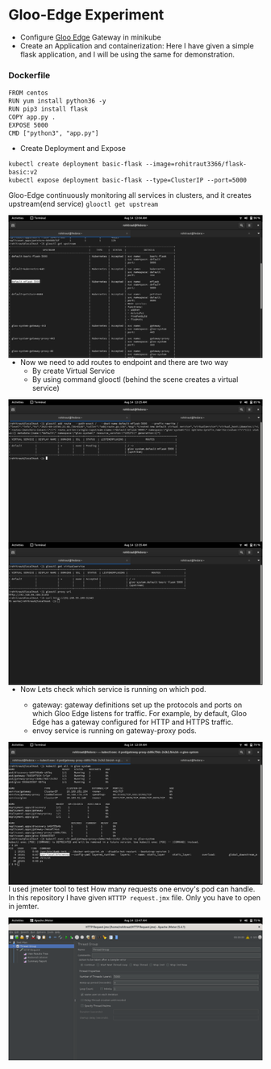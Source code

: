 # Gloo-Edge Experiment

- Configure [Gloo Edge](https://docs.solo.io/gloo-edge/latest/getting_started/) Gateway in minikube
- Create an Application and containerization: Here I have given a simple flask application, and I will be using the same for demonstration.

### Dockerfile
```
FROM centos
RUN yum install python36 -y
RUN pip3 install flask
COPY app.py .
EXPOSE 5000
CMD ["python3", "app.py"]
```

- Create Deployment and Expose 
```
kubectl create deployment basic-flask --image=rohitraut3366/flask-basic:v2
kubectl expose deployment basic-flask --type=ClusterIP --port=5000
```
Gloo-Edge continuously monitoring all services in clusters, and it creates upstream(end service)
`glooctl get upstream`

<img src="https://raw.githubusercontent.com/rohitraut3366/devops-assignment/master/gloo-edge/Images/img1.png" alt="Image" style="float: left; margin-right: 10px;" />

- Now we need to add routes to endpoint and there are two way
  * By create Virtual Service
  * By using command glooctl (behind the scene creates a virtual service)
  
<img src="https://raw.githubusercontent.com/rohitraut3366/devops-assignment/master/gloo-edge/Images/img2.png" alt="Image" style="float: left; margin-right: 10px;" />
<img src="https://raw.githubusercontent.com/rohitraut3366/devops-assignment/master/gloo-edge/Images/img3.png" alt="Image" style="float: left; margin-right: 10px;" />

- Now Lets check which service is running on which pod.
  
  * gateway: gateway definitions set up the protocols and ports on which Gloo Edge listens for traffic. For example, by default, Gloo Edge has a gateway configured for HTTP and HTTPS traffic.
  * envoy service is running on gateway-proxy pods.
  
<img src="https://raw.githubusercontent.com/rohitraut3366/devops-assignment/master/gloo-edge/Images/img4.png" alt="Image" style="float: left; margin-right: 10px;" />

I used jmeter tool to test How many requests one envoy's pod can handle.
In this repository I have given `HTTTP request.jmx` file. Only you have to open in jemter.

<img src="https://raw.githubusercontent.com/rohitraut3366/devops-assignment/master/gloo-edge/Images/img5.png" alt="Image" style="float: left; margin-right: 10px;" />
